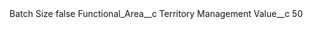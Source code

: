 <?xml version="1.0" encoding="UTF-8"?>
<CustomMetadata xmlns="http://soap.sforce.com/2006/04/metadata" xmlns:xsi="http://www.w3.org/2001/XMLSchema-instance" xmlns:xsd="http://www.w3.org/2001/XMLSchema">
    <label>Batch Size</label>
    <protected>false</protected>
    <values>
        <field>Functional_Area__c</field>
        <value xsi:type="xsd:string">Territory Management</value>
    </values>
    <values>
        <field>Value__c</field>
        <value xsi:type="xsd:string">50</value>
    </values>
</CustomMetadata>
